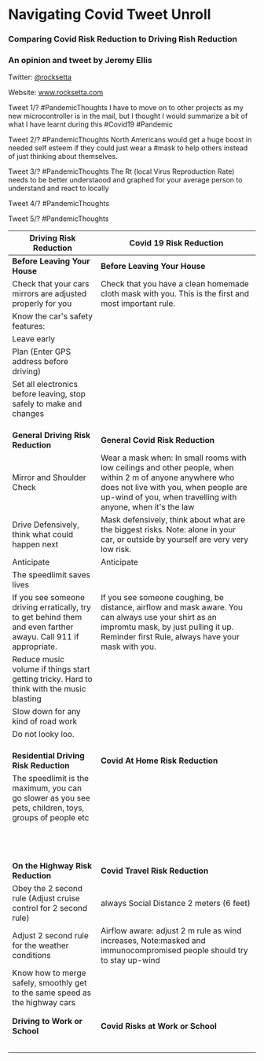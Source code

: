 # Navigating Covid Tweet Unroll

### Comparing Covid Risk Reduction to Driving Rish Reduction
### An opinion and tweet by Jeremy Ellis 

Twitter: <a href="https://twitter.com/rocksetta">@rocksetta</a>

Website: <a href="https://www.rocksetta.com/">www.rocksetta.com</a>




Tweet 1/?
#PandemicThoughts
I have to move on to other projects as my new microcontroller is in the mail, but I thought I would summarize a bit of what I have learnt during this #Covid19 #Pandemic

Tweet 2/?
#PandemicThoughts
North Americans would get a huge boost in needed self esteem if they could just wear a #mask to help others instead of just thinking about themselves.

Tweet 3/?
#PandemicThoughts
The Rt (local Virus Reproduction Rate) needs to be better understaood and graphed for your average person to understand and react to locally

Tweet 4/?
#PandemicThoughts

Tweet 5/?
#PandemicThoughts












| Driving Risk Reduction | Covid 19 Risk Reduction |
| ------ | ------ |
| **Before Leaving Your House**      |        **Before Leaving Your House**  |
| Check that your cars mirrors are adjusted properly for you     |     Check that you have a clean homemade cloth mask with you. This is the first and most important rule. |
| Know the car's safety features:             |              |
| Leave early           |              |
| Plan (Enter GPS address before driving)            |              |
| Set all electronics before leaving, stop safely to make and changes            |              |
|             |              |
|             |              |
|             |              |
| **General Driving Risk Reduction**    |    **General Covid Risk Reduction**  |
|  Mirror and Shoulder Check           |    Wear a mask when: In small rooms with low ceilings and other people, when within 2 m of anyone anywhere who does not live with you, when people are up-wind of you, when travelling with anyone, when it's the law             |
|  Drive Defensively, think what could happen next           |  Mask defensively, think about what are the biggest risks. Note: alone in your car, or outside by yourself are very very low risk.            |
|   Anticipate          |        Anticipate            |
|  The speedlimit saves lives           |              |
|  If you see someone driving erratically, try to get behind them and even farther awayu. Call 911 if appropriate.           |  If you see someone coughing, be distance, airflow and mask aware. You can always use your shirt as an impromtu mask, by just pulling it up. Reminder first Rule, always have your mask with you.            |
|   Reduce music volume if things start getting tricky. Hard to think with the music blasting          |              |
|  Slow down for any kind of road work           |              |
|  Do not looky loo.            |              |
|             |              |
|             |              |
|             |              |
| **Residential Driving Risk Reduction**    |    **Covid At Home Risk Reduction**  |
|  The speedlimit is the maximum, you can go slower as you see pets, children, toys, groups of people etc           |              |
|             |              |
|             |              |
|             |              |
|             |              |
|             |              |
|             |              |
|             |              |
|             |              |
|             |              |
|             |              |
|             |              |
|             |              |
| **On the Highway Risk Reduction**   |    **Covid Travel Risk Reduction**  |
|  Obey the 2 second rule (Adjust cruise control for 2 second rule)           |    always Social Distance 2 meters (6 feet)          |
| Adjust 2 second rule for the weather conditions            |     Airflow aware: adjust 2 m rule as wind increases, Note:masked and immunocompromised people should try to stay up-wind         |
| Know how to merge safely, smoothly get to the same speed as the highway cars            |              |
|             |              |
|             |              |
| **Driving to Work or School**   |    **Covid Risks at Work or School**  |
|             |              |
|             |              |
|             |              |
|             |              |
|             |              |


